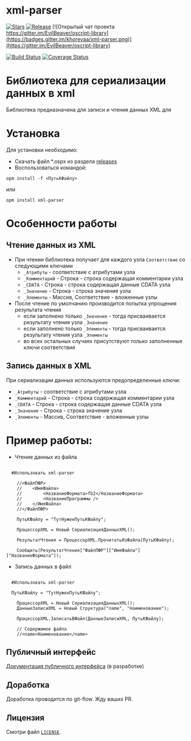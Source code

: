 # xml-parser
[![Stars](https://img.shields.io/github/stars/khorevaa/xml-parser.svg?label=Github%20%E2%98%85&a)](https://github.com/khorevaa/xml-parser/stargazers)
[![Release](https://img.shields.io/github/tag/khorevaa/xml-parser.svg?label=Last%20release&a)](https://github.com/khorevaa/xml-parser/releases)
[![Открытый чат проекта https://gitter.im/EvilBeaver/oscript-library](https://badges.gitter.im/khorevaa/xml-parser.png)](https://gitter.im/EvilBeaver/oscript-library)

[![Build Status](https://travis-ci.org/khorevaa/xml-parser.svg?branch=master)](https://travis-ci.org/khorevaa/xml-parser)
[![Coverage Status](https://coveralls.io/repos/github/khorevaa/xml-parser/badge.svg?branch=master)](https://coveralls.io/github/khorevaa/xml-parser?branch=master)

# Библиотека для cериализации данных в xml

Библиотека предназначена для записи и чтения данных XML для

# Установка

Для установки необходимо:
* Скачать файл *.ospx из раздела [releases](https://github.com/khorevaa/xml-parser/releases)
* Воспользоваться командой:

```
opm install -f <ПутьКФайлу>
```
или

```
opm install xml-parser
```

# Особенности работы

## Чтение данных из XML

* При чтении библиотека получает для каждого узла `Соответствие` со следующими ключами 
  * `_Атрибуты` - соответствие с атрибутами узла
  * `_Комментарий` - Строка - строка содержащая комментарии узла
  * `_CDATA` - Строка - строка содержащая данные CDATA узла
  * `_Значение` - Строка - строка значение узла
  * `_Элементы` - Массив, Соответствие - вложенные узлы
* После чтение по умолчанию производится попытка упрощения результата чтения 
  * если заполнено только `_Значение` - тогда присваивается результату чтения узла `_Значение`
  * если заполнено только `_Элементы` - тогда присваивается результату чтения узла `_Элементы`
  * во всех остальных случаях присутствуют только заполненные ключи соответствия

## Запись данных в XML

При сериализации данных используются предопределенные ключи:

  * `_Атрибуты` - соответствие с атрибутами узла
  * `_Комментарий` - Строка - строка содержащая комментарии узла
  * `_CDATA` - Строка - строка содержащая данные CDATA узла
  * `_Значение` - Строка - строка значение узла
  * `_Элементы` - Массив, Соответствие - вложенные узлы

# Пример работы:

* Чтение данных из файла
```bsl

  #Использовать xml-parser
  
    //<ФайлПФР>
    //    <ИмяФайла>
    //        <НазваниеФормата>fb2</НазваниеФормата>
    //        <НазваниеПрограммы />
    //    </ИмяФайла>
    //</ФайлПФР>

    ПутьКФайлу = "ТутНуженПутьКФайлу";

	ПроцессорXML = Новый СериализацияДанныхXML();
	
	РезультатЧтения = ПроцессорXML.ПрочитатьИзФайла(ПутьКФайлу);

    Сообщить(РезультатЧтения["ФайлПФР"]["ИмяФайла"]["НазваниеФормата"]);

```

* Запись данных в файл
```bsl

  #Использовать xml-parser
  
  ПутьКФайлу = "ТутНуженПутьКФайлу";

	ПроцессорXML = Новый СериализацияДанныхXML();
	ДанныеЗаписиXML = Новый Структура("name", "Наименование");

	ПроцессорXML.ЗаписатьВФайл(ДанныеЗаписиXML, ПутьКФайлу);
   
    // Содержимое файла 
    //<name>Наименование</name>

```

## Публичный интерфейс

[Документация публичного интерфейса](docs/README.md) (в разработке)

## Доработка

Доработка проводится по git-flow. Жду ваших PR.

## Лицензия

Смотри файл [`LICENSE`](LICENSE).